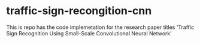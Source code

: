 # traffic-sign-recongition-cnn
This is repo has the code implemetation for the research paper titles 'Traffic Sign Recognition Using Small-Scale Convolutional Neural Network'
